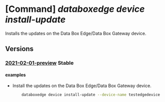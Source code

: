 # [Command] _databoxedge device install-update_

Installs the updates on the Data Box Edge/Data Box Gateway device.

## Versions

### [2021-02-01-preview](/Resources/mgmt-plane/L3N1YnNjcmlwdGlvbnMve30vcmVzb3VyY2Vncm91cHMve30vcHJvdmlkZXJzL21pY3Jvc29mdC5kYXRhYm94ZWRnZS9kYXRhYm94ZWRnZWRldmljZXMve30vaW5zdGFsbHVwZGF0ZXM=/2021-02-01-preview.xml) **Stable**

<!-- mgmt-plane /subscriptions/{}/resourcegroups/{}/providers/microsoft.databoxedge/databoxedgedevices/{}/installupdates 2021-02-01-preview -->

#### examples

- Install the updates on the Data Box Edge/Data Box Gateway device.
    ```bash
        databoxedge device install-update --device-name testedgedevice --resource-group GroupForEdgeAutomation
    ```
